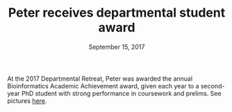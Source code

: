﻿---
publish: true
layout: new
title: Peter receives departmental student award
summary: Peter was awarded the 2017 Bioinformatics Academic Achievement award,
  given to a second-year PhD student with strong performance in coursework and prelims.
image:
url:
date: September 15, 2017
tag: accolades
---


At the 2017 Departmental Retreat, Peter was awarded the annual Bioinformatics 
Academic Achievement award, given each year to a second-year PhD student 
with strong performance in coursework and prelims. See pictures [here](https://medicine.umich.edu/dept/dcmb/news/archive/201710/dcmb-student-awards-announced-2017-annual-department-retreat).
